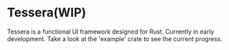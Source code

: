 # Tessera(WIP)

Tessera is a functional UI framework designed for Rust. Currently in early development. Take a look at the 'example' crate to see the current progress.

